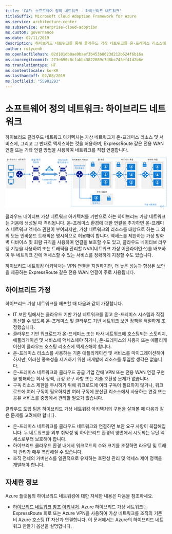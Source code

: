 ```yaml
---
title: 'CAF: 소프트웨어 정의 네트워크 - 하이브리드 네트워크'
titleSuffix: Microsoft Cloud Adoption Framework for Azure
ms.service: architecture-center
ms.subservice: enterprise-cloud-adoption
ms.custom: governance
ms.date: 02/11/2019
description: 하이브리드 네트워크를 통해 클라우드 가상 네트워크를 온-프레미스 리소스에 연결하는 방법을 설명합니다.
author: rotycenh
ms.openlocfilehash: 02d181db0ae9baef3b453b8623d212b624f6b16a
ms.sourcegitcommit: 273e690c0cfabbc3822089c7d8bc743ef41d2b6e
ms.translationtype: HT
ms.contentlocale: ko-KR
ms.lasthandoff: 02/08/2019
ms.locfileid: "55901293"
---
```

# <a name="software-defined-networks-hybrid-network"></a>소프트웨어 정의 네트워크: 하이브리드 네트워크

하이브리드 클라우드 네트워크 아키텍처는 가상 네트워크가 온-프레미스 리소스 및 서비스에, 그리고 그 반대로 액세스하는 것을 허용하며, ExpressRoute 같은 전용 WAN 연결 또는 기타 연결 방법을 사용하여 네트워크를 직접 연결합니다.

![하이브리드 네트워크](../../../reference-architectures/hybrid-networking/images/expressroute.png)

클라우드 네이티브 가상 네트워크 아키텍처를 기반으로 하는 하이브리드 가상 네트워크는 처음에 생성될 때 격리됩니다. 온-프레미스 환경에 대한 연결을 추가하면 온-프레미스 네트워크 액세스 권한이 부여되지만, 가상 네트워크의 리소스를 대상으로 하는 그 외의 모든 인바운드 트래픽은 명시적으로 허용해야 합니다. 액세스를 제한하는 가상 방화벽 디바이스 및 회람 규칙을 사용하여 연결을 보호할 수도 있고, 클라우드 네이티브 라우팅 기능을 사용하여 또는 트래픽을 관리할 NVA(네트워크 가상 어플라이언스)를 배포하여 두 네트워크 간에 액세스할 수 있는 서비스를 정확하게 지정할 수도 있습니다.

하이브리드 네트워킹 아키텍처는 VPN 연결을 지원하지만, 더 높은 성능과 향상된 보안을 제공하는 ExpressRoute 같은 전용 WAN 연결이 주로 사용됩니다.

## <a name="hybrid-assumptions"></a>하이브리드 가정

하이브리드 가상 네트워크를 배포할 때 다음과 같이 가정합니다.

- IT 보안 팀에서는 클라우드 기반 가상 네트워크를 믿고 온-프레미스 시스템과 직접 통신할 수 있도록 온-프레미스 및 클라우드 기반 네트워크 보안 정책을 적절하게 조정했습니다.
- 클라우드 기반 워크로드가 온-프레미스 또는 타사 네트워크에 호스팅되는 스토리지, 애플리케이션 및 서비스에 액세스해야 하거나, 온-프레미스의 사용자 또는 애플리케이션이 클라우드 호스팅 리소스에 액세스해야 합니다.
- 온-프레미스 리소스를 사용하는 기존 애플리케이션 및 서비스를 마이그레이션해야 하지만, 이러한 종속성을 제거하기 위한 재개발에 리소스를 투입할 생각은 없습니다.
- 온-프레미스 네트워크와 클라우드 공급 기업 간에 VPN 또는 전용 WAN 연결 구현을 방해하는 회사 정책, 규정 요구 사항 또는 기술 호환성 문제가 없습니다.
- 구독 리소스 제한을 무시하기 위해 워크로드에 여러 구독이 필요하지 않거나, 워크로드에 여러 구독이 필요하지만 여러 구독에 분산된 리소스에서 사용하는 연결 또는 공유 서비스를 중앙에서 관리할 필요가 없습니다.

클라우드 도입 팀은 하이브리드 가상 네트워킹 아키텍처의 구현을 살펴볼 때 다음과 같은 문제를 고려해야 합니다.

- 온-프레미스 네트워크를 클라우드 네트워크와 연결하면 보안 요구 사항이 복잡해집니다. 두 네트워크를 외부 취약성 및 하이브리드 환경의 양면에서 시도되는 무단 액세스로부터 보호해야 합니다.
- 하이브리드 클라우드 환경 내에서 워크로드의 수와 크기를 조정하면 라우팅 및 트래픽 관리가 매우 복잡해질 수 있습니다.
- 조직 전체의 거버넌스를 일관적으로 유지하는 호환성 관리 및 액세스 제어 정책을 개발해야 합니다.

## <a name="learn-more"></a>자세한 정보

Azure 플랫폼의 하이브리드 네트워킹에 대한 자세한 내용은 다음을 참조하세요.

- [하이브리드 네트워크 참조 아키텍처](../../../reference-architectures/hybrid-networking/expressroute.md). Azure 하이브리드 가상 네트워크는 ExpressRoute 회로 또는 Azure VPN을 사용하여 가상 네트워크를 조직의 기존 비 Azure 호스팅 IT 자산과 연결합니다. 이 문서에서는 Azure의 하이브리드 네트워크 만들기 옵션을 설명합니다.

